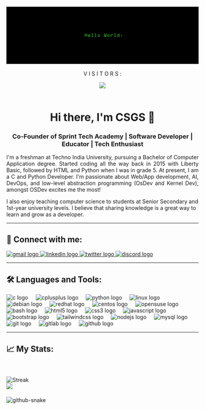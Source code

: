 ![GitHub Banner](https://github.com/sreasgop/sreasgop/blob/a2a4f7f142da4c416f62622cd2d61e67af4088df/Resources/Hello%20World%2002.jpg)
<br>
<div align="center">
  <p>V I S I T O R S :</p>
  <img src="https://profile-counter.glitch.me/sreasgop/count.svg?"  />
</div>
<br>
<h1 align="center">Hi there, I'm CSGS 👋</h1>
<h3 align="center"> Co-Founder of Sprint Tech Academy | Software Developer | Educator | Tech Enthusiast </h3>

<p align="justify"> I'm a freshman at Techno India University, pursuing a Bachelor of Computer Application degree. Started coding all the way back in 2015 with Liberty Basic, followed by HTML and Python when I was in grade 5. At present, I am a C and Python Developer. I'm passionate about Web/App development, AI, DevOps, and low-level abstraction programming (OsDev and Kernel Dev), amongst OSDev excites me the most! </p>
I also enjoy teaching computer science to students at Senior Secondary and 1st-year university levels. I believe that sharing knowledge is a great way to learn and grow as a developer.

<hr>
<h2 align="left">💬 Connect with me: </h2>
<div align="left">
  <a href="mailto:sreasgop@gmail.com" target="_blank">
    <img src="https://raw.githubusercontent.com/maurodesouza/profile-readme-generator/master/src/assets/icons/social/gmail/default.svg" width="47" height="35" alt="gmail logo"  />
  </a>
  <a href="https://www.linkedin.com/in/chandrasreasgop/" target="_blank">
    <img src="https://raw.githubusercontent.com/maurodesouza/profile-readme-generator/master/src/assets/icons/social/linkedin/default.svg" width="47" height="35" alt="linkedin logo"  />
  </a>
  <a href="https://twitter.com/chandrasreasgop" target="_blank">
    <img src="https://raw.githubusercontent.com/maurodesouza/profile-readme-generator/master/src/assets/icons/social/twitter/default.svg" width="47" height="35" alt="twitter logo"  />
  </a>
  <a href="https://discordapp.com/users/CSGS#9791" target="_blank">
    <img src="https://raw.githubusercontent.com/maurodesouza/profile-readme-generator/master/src/assets/icons/social/discord/default.svg" width="47" height="35" alt="discord logo"  />
  </a>
</div>

<hr>
<h2> 🛠️ Languages and Tools: </h2>

<div align="left">
  <img src="https://cdn.jsdelivr.net/gh/devicons/devicon/icons/c/c-original.svg" height="40" alt="c logo"  />
  <img width="12" />
  <img src="https://cdn.jsdelivr.net/gh/devicons/devicon/icons/cplusplus/cplusplus-original.svg" height="40" alt="cplusplus logo"  />
  <img width="12" />
  <img src="https://cdn.jsdelivr.net/gh/devicons/devicon/icons/python/python-original.svg" height="40" alt="python logo"  />
  <img width="12" />
  <img src="https://cdn.jsdelivr.net/gh/devicons/devicon/icons/linux/linux-original.svg" height="40" alt="linux logo"  />
  <img width="12" />
  <img src="https://cdn.jsdelivr.net/gh/devicons/devicon/icons/debian/debian-original.svg" height="40" alt="debian logo"  />
  <img width="12" />
  <img src="https://cdn.jsdelivr.net/gh/devicons/devicon/icons/redhat/redhat-original.svg" height="40" alt="redhat logo"  />
  <img width="12" />
  <img src="https://cdn.jsdelivr.net/gh/devicons/devicon/icons/centos/centos-original.svg" height="40" alt="centos logo"  />
  <img width="12" />
  <img src="https://cdn.jsdelivr.net/gh/devicons/devicon/icons/opensuse/opensuse-original.svg" height="40" alt="opensuse logo"  />
  <img width="12" />
  <img src="https://cdn.jsdelivr.net/gh/devicons/devicon/icons/bash/bash-original.svg" height="40" alt="bash logo"  />
  <img width="12" />
  <img src="https://cdn.jsdelivr.net/gh/devicons/devicon/icons/html5/html5-original.svg" height="40" alt="html5 logo"  />
  <img width="12" />
  <img src="https://cdn.jsdelivr.net/gh/devicons/devicon/icons/css3/css3-original.svg" height="40" alt="css3 logo"  />
  <img width="12" />
  <img src="https://cdn.jsdelivr.net/gh/devicons/devicon/icons/javascript/javascript-original.svg" height="40" alt="javascript logo"  />
  <img width="12" />
  <img src="https://cdn.jsdelivr.net/gh/devicons/devicon/icons/bootstrap/bootstrap-original.svg" height="40" alt="bootstrap logo"  />
  <img width="12" />
  <img src="https://cdn.jsdelivr.net/gh/devicons/devicon/icons/tailwindcss/tailwindcss-original-wordmark.svg" height="40" alt="tailwindcss logo"  />
  <img width="12" />
  <img src="https://cdn.jsdelivr.net/gh/devicons/devicon/icons/nodejs/nodejs-original.svg" height="40" alt="nodejs logo"  />
  <img width="12" />
  <img src="https://cdn.jsdelivr.net/gh/devicons/devicon/icons/mysql/mysql-original.svg" height="40" alt="mysql logo"  />
  <img width="12" />
  <img src="https://cdn.jsdelivr.net/gh/devicons/devicon/icons/git/git-original.svg" height="40" alt="git logo"  />
  <img width="12" />
  <img src="https://cdn.jsdelivr.net/gh/devicons/devicon/icons/gitlab/gitlab-original.svg" height="40" alt="gitlab logo"  />
  <img width="12" />
  <img src="https://cdn.jsdelivr.net/gh/devicons/devicon/icons/github/github-original.svg" height="40" alt="github logo"  />
</div>

<hr>
<h2 align="left"> 📈 My Stats: </h3>

<!-- <div align="center"> -->
<!-- <img alt="Top Langs" src="https://github-readme-stats.vercel.app/api/top-langs/?username=sreasgop&theme=transparent&layout=donut" height='195'> -->
<!-- <img alt="Streak Stats" src="https://streak-stats.demolab.com/?user=sreasgop&theme=transparent&fire=blue&ring=CornflowerBlue"> -->
<!-- </div> -->
<br>
<br>
<!-- <div align="center"> -->
  
<!-- <img alt="Sreas's Github Stats" src="https://github-readme-streak-stats.herokuapp.com/?user=sreasgop&theme=transparent&border_radius=20">--->
<!-- </div> -->
<img src="https://github-readme-streak-stats.herokuapp.com?user=sreasgop&theme=transparent&border_radius=20" alt="Streak">
<br>

<div align="left">
  <img src='https://github-readme-stats.vercel.app/api/top-langs/?username=sreasgop&theme=transparent&show_icons=true&hide_border=false&layout=pie'>
</div>
<br>

<picture>
  <source media="(prefers-color-scheme: dark)" srcset="https://raw.githubusercontent.com/sreasgop/sreasgop/output/github-contribution-grid-snake-dark.svg" />
  <source media="(prefers-color-scheme: light)" srcset="https://raw.githubusercontent.com/sreasgop/sreasgop/output/github-contribution-grid-snake.svg" />
  <img alt="github-snake" src="github-snake.svg" />
</picture>




<!--
**sreasgop/sreasgop** is a ✨ _special_ ✨ repository because its `README.md` (this file) appears on your GitHub profile.
<div>
  ![Top Langs](https://github-readme-stats.vercel.app/api/top-langs/?username=sreasgop&layout=donut&theme=transparent)
  ![Sreas's GitHub Streak](https://streak-stats.demolab.com/?user=sreasgop&theme=transparent&fire=blue&ring=CornflowerBlue)
  ![Sreas's GitHub stats](https://github-readme-stats.vercel.app/api?username=sreasgop&theme=transparent&show_icons=true)
</div>
Here are some ideas to get you started:

- 🔭 I’m currently working on ...
- 🌱 I’m currently learning ...
- 👯 I’m looking to collaborate on ...
- 🤔 I’m looking for help with ...
- 💬 Ask me about ...
- 📫 How to reach me: ...
- 😄 Pronouns: ...
- ⚡ Fun fact: ...
-->
